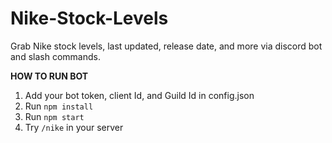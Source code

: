 # Nike-Stock-Levels
Grab Nike stock levels, last updated, release date, and more via discord bot and slash commands.

**HOW TO RUN BOT**

1) Add your bot token, client Id, and Guild Id in config.json
2) Run `npm install`
3) Run `npm start`
4) Try `/nike` in your server
